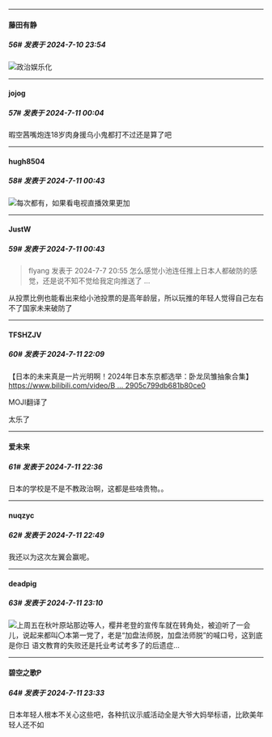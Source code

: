﻿
*****

####  藤田有静  
##### 56#       发表于 2024-7-10 23:54

<img src="https://static.saraba1st.com/image/smiley/face2017/067.png" referrerpolicy="no-referrer">政治娱乐化


*****

####  jojog  
##### 57#       发表于 2024-7-11 00:04

暇空茜嘴炮连18岁肉身援乌小鬼都打不过还是算了吧


*****

####  hugh8504  
##### 58#       发表于 2024-7-11 00:43

<img src="https://static.saraba1st.com/image/smiley/face2017/050.png" referrerpolicy="no-referrer">每次都有，如果看电视直播效果更加

*****

####  JustW  
##### 59#       发表于 2024-7-11 00:43

<blockquote>flyang 发表于 2024-7-7 20:55
怎么感觉小池连任推上日本人都破防的感觉，还是说不知不觉给我定向推送了 ...</blockquote>
从投票比例也能看出来给小池投票的是高年龄层，所以玩推的年轻人觉得自己左右不了国家未来破防了


*****

####  TFSHZJV  
##### 60#       发表于 2024-7-11 22:09

【日本的未来真是一片光明啊！2024年日本东京都选举：卧龙凤雏抽象合集】 [https://www.bilibili.com/video/B ... 2905c799db681b80ce0](https://www.bilibili.com/video/BV1HH4y1w7sG/?share_source=copy_web&amp;vd_source=5d97f4dd7c44b2905c799db681b80ce0)

MOJI翻译了

太乐了


*****

####  爱未来  
##### 61#       发表于 2024-7-11 22:36

日本的学校是不是不教政治啊，这都是些啥贵物。。


*****

####  nuqzyc  
##### 62#       发表于 2024-7-11 22:49

我还以为这次左翼会赢呢。


*****

####  deadpig  
##### 63#       发表于 2024-7-11 23:10

<img src="https://static.saraba1st.com/image/smiley/face2017/037.png" referrerpolicy="no-referrer">上周五在秋叶原站那边等人，樱井老登的宣传车就在转角处，被迫听了一会儿，说起来都叫〇本第一党了，老是“加盘法师脱，加盘法师脱”的喊口号，这到底是你日 语文教育的失败还是托业考试考多了的后遗症…


*****

####  碧空之歌P  
##### 64#       发表于 2024-7-11 23:33

日本年轻人根本不关心这些吧，各种抗议示威活动全是大爷大妈举标语，比欧美年轻人还不如

